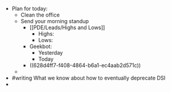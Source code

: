 - Plan for today:
	- Clean the office
	- Send your morning standup
		- [[PDE/Leads/Highs and Lows]]
			- Highs:
			- Lows:
		- Geekbot:
			- Yesterday
			- Today
		- ((628d4ff7-f408-4864-b6a1-ec4aab2d571c))
	-
- #writing What we know about how to eventually deprecate DSI
-